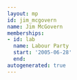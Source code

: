```yaml
---
layout: mp
id: jim_mcgovern
name: Jim McGovern
memberships:
- id: lab
  name: Labour Party
  start: '2005-06-28'
  end: 
autogenerated: true
---
```

